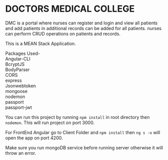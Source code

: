 # DOCTORS MEDICAL COLLEGE
DMC is a portal where nurses can register and login and view all patients and add patients in additional records can be added for all patients. nurses can perform CRUD operations on patients and records.

This is a MEAN Stack Application.<br>

Packages Used-<br>
Angular-CLI<br>
BcryptJS<br>
BodyParser<br>
CORS<br>
express<br>
Jsonwebtoken<br>
mongoose<br>
nodemon<br>
passport<br>
passport-jwt

You can run this project by running `npm install` in root directory then `nodemon`. This will run project on port 3000.

For FrontEnd Angular go to Client Folder and `npm install` then `ng s -o` will open the app on port 4200.

Make sure you run mongoDB service before running server otherwise it will throw an error. 

